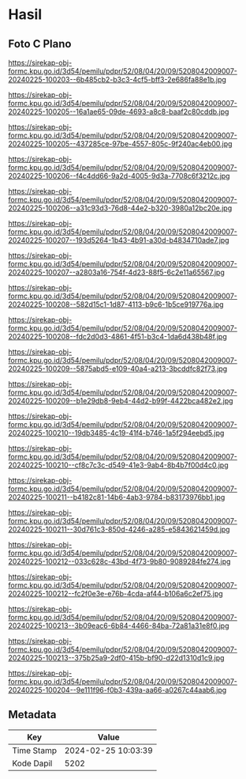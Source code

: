 # Hasil

## Foto C Plano

https://sirekap-obj-formc.kpu.go.id/3d54/pemilu/pdpr/52/08/04/20/09/5208042009007-20240225-100203--6b485cb2-b3c3-4cf5-bff3-2e686fa88e1b.jpg

https://sirekap-obj-formc.kpu.go.id/3d54/pemilu/pdpr/52/08/04/20/09/5208042009007-20240225-100205--16a1ae65-09de-4693-a8c8-baaf2c80cddb.jpg

https://sirekap-obj-formc.kpu.go.id/3d54/pemilu/pdpr/52/08/04/20/09/5208042009007-20240225-100205--437285ce-97be-4557-805c-9f240ac4eb00.jpg

https://sirekap-obj-formc.kpu.go.id/3d54/pemilu/pdpr/52/08/04/20/09/5208042009007-20240225-100206--f4c4dd66-9a2d-4005-9d3a-7708c6f3212c.jpg

https://sirekap-obj-formc.kpu.go.id/3d54/pemilu/pdpr/52/08/04/20/09/5208042009007-20240225-100206--a31c93d3-76d8-44e2-b320-3980a12bc20e.jpg

https://sirekap-obj-formc.kpu.go.id/3d54/pemilu/pdpr/52/08/04/20/09/5208042009007-20240225-100207--193d5264-1b43-4b91-a30d-b4834710ade7.jpg

https://sirekap-obj-formc.kpu.go.id/3d54/pemilu/pdpr/52/08/04/20/09/5208042009007-20240225-100207--a2803a16-754f-4d23-88f5-6c2e11a65567.jpg

https://sirekap-obj-formc.kpu.go.id/3d54/pemilu/pdpr/52/08/04/20/09/5208042009007-20240225-100208--582d15c1-1d87-4113-b9c6-1b5ce919776a.jpg

https://sirekap-obj-formc.kpu.go.id/3d54/pemilu/pdpr/52/08/04/20/09/5208042009007-20240225-100208--fdc2d0d3-4861-4f51-b3c4-1da6d438b48f.jpg

https://sirekap-obj-formc.kpu.go.id/3d54/pemilu/pdpr/52/08/04/20/09/5208042009007-20240225-100209--5875abd5-e109-40a4-a213-3bcddfc82f73.jpg

https://sirekap-obj-formc.kpu.go.id/3d54/pemilu/pdpr/52/08/04/20/09/5208042009007-20240225-100209--b1e29db8-9eb4-44d2-b99f-4422bca482e2.jpg

https://sirekap-obj-formc.kpu.go.id/3d54/pemilu/pdpr/52/08/04/20/09/5208042009007-20240225-100210--19db3485-4c19-41f4-b746-1a5f294eebd5.jpg

https://sirekap-obj-formc.kpu.go.id/3d54/pemilu/pdpr/52/08/04/20/09/5208042009007-20240225-100210--cf8c7c3c-d549-41e3-9ab4-8b4b7f00d4c0.jpg

https://sirekap-obj-formc.kpu.go.id/3d54/pemilu/pdpr/52/08/04/20/09/5208042009007-20240225-100211--b4182c81-14b6-4ab3-9784-b83173976bb1.jpg

https://sirekap-obj-formc.kpu.go.id/3d54/pemilu/pdpr/52/08/04/20/09/5208042009007-20240225-100211--30d761c3-850d-4246-a285-e5843621459d.jpg

https://sirekap-obj-formc.kpu.go.id/3d54/pemilu/pdpr/52/08/04/20/09/5208042009007-20240225-100212--033c628c-43bd-4f73-9b80-9089284fe274.jpg

https://sirekap-obj-formc.kpu.go.id/3d54/pemilu/pdpr/52/08/04/20/09/5208042009007-20240225-100212--fc2f0e3e-e76b-4cda-af44-b106a6c2ef75.jpg

https://sirekap-obj-formc.kpu.go.id/3d54/pemilu/pdpr/52/08/04/20/09/5208042009007-20240225-100213--3b09eac6-6b84-4466-84ba-72a81a31e8f0.jpg

https://sirekap-obj-formc.kpu.go.id/3d54/pemilu/pdpr/52/08/04/20/09/5208042009007-20240225-100213--375b25a9-2df0-415b-bf90-d22d1310d1c9.jpg

https://sirekap-obj-formc.kpu.go.id/3d54/pemilu/pdpr/52/08/04/20/09/5208042009007-20240225-100204--9e111f96-f0b3-439a-aa66-a0267c44aab6.jpg


## Metadata

| Key        | Value               |
| ---------- | ------------------- |
| Time Stamp | 2024-02-25 10:03:39 |
| Kode Dapil | 5202                |



